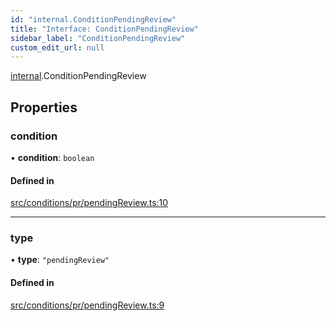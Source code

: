 ```yaml
---
id: "internal.ConditionPendingReview"
title: "Interface: ConditionPendingReview"
sidebar_label: "ConditionPendingReview"
custom_edit_url: null
---
```


[internal](../modules/internal.md).ConditionPendingReview

## Properties

### condition

• **condition**: `boolean`

#### Defined in

[src/conditions/pr/pendingReview.ts:10](https://github.com/Resnovas/smartcloud/blob/b91f5b4/src/conditions/pr/pendingReview.ts#L10)

___

### type

• **type**: ``"pendingReview"``

#### Defined in

[src/conditions/pr/pendingReview.ts:9](https://github.com/Resnovas/smartcloud/blob/b91f5b4/src/conditions/pr/pendingReview.ts#L9)
